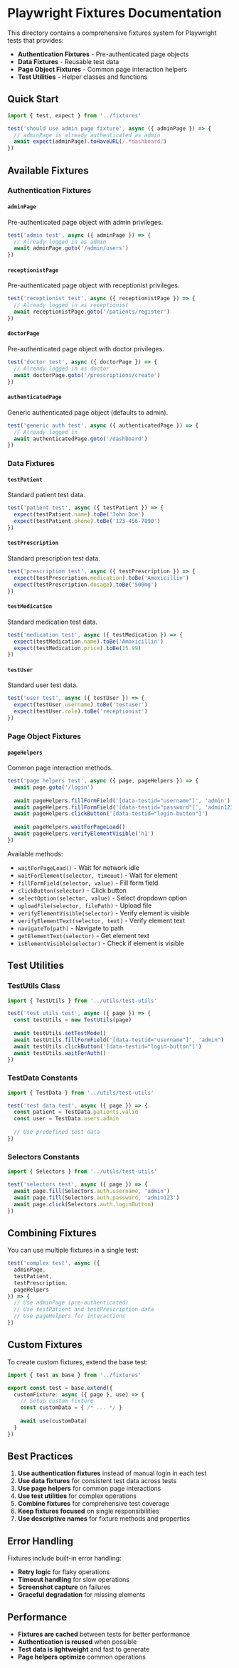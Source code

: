 # Playwright Fixtures Documentation

This directory contains a comprehensive fixtures system for Playwright tests that provides:

- **Authentication Fixtures** - Pre-authenticated page objects
- **Data Fixtures** - Reusable test data
- **Page Object Fixtures** - Common page interaction helpers
- **Test Utilities** - Helper classes and functions

## Quick Start

```typescript
import { test, expect } from '../fixtures'

test('should use admin page fixture', async ({ adminPage }) => {
  // adminPage is already authenticated as admin
  await expect(adminPage).toHaveURL(/.*dashboard/)
})
```

## Available Fixtures

### Authentication Fixtures

#### `adminPage`
Pre-authenticated page object with admin privileges.

```typescript
test('admin test', async ({ adminPage }) => {
  // Already logged in as admin
  await adminPage.goto('/admin/users')
})
```

#### `receptionistPage`
Pre-authenticated page object with receptionist privileges.

```typescript
test('receptionist test', async ({ receptionistPage }) => {
  // Already logged in as receptionist
  await receptionistPage.goto('/patients/register')
})
```

#### `doctorPage`
Pre-authenticated page object with doctor privileges.

```typescript
test('doctor test', async ({ doctorPage }) => {
  // Already logged in as doctor
  await doctorPage.goto('/prescriptions/create')
})
```

#### `authenticatedPage`
Generic authenticated page object (defaults to admin).

```typescript
test('generic auth test', async ({ authenticatedPage }) => {
  // Already logged in
  await authenticatedPage.goto('/dashboard')
})
```

### Data Fixtures

#### `testPatient`
Standard patient test data.

```typescript
test('patient test', async ({ testPatient }) => {
  expect(testPatient.name).toBe('John Doe')
  expect(testPatient.phone).toBe('123-456-7890')
})
```

#### `testPrescription`
Standard prescription test data.

```typescript
test('prescription test', async ({ testPrescription }) => {
  expect(testPrescription.medication).toBe('Amoxicillin')
  expect(testPrescription.dosage).toBe('500mg')
})
```

#### `testMedication`
Standard medication test data.

```typescript
test('medication test', async ({ testMedication }) => {
  expect(testMedication.name).toBe('Amoxicillin')
  expect(testMedication.price).toBe(15.99)
})
```

#### `testUser`
Standard user test data.

```typescript
test('user test', async ({ testUser }) => {
  expect(testUser.username).toBe('testuser')
  expect(testUser.role).toBe('receptionist')
})
```

### Page Object Fixtures

#### `pageHelpers`
Common page interaction methods.

```typescript
test('page helpers test', async ({ page, pageHelpers }) => {
  await page.goto('/login')
  
  await pageHelpers.fillFormField('[data-testid="username"]', 'admin')
  await pageHelpers.fillFormField('[data-testid="password"]', 'admin123')
  await pageHelpers.clickButton('[data-testid="login-button"]')
  
  await pageHelpers.waitForPageLoad()
  await pageHelpers.verifyElementVisible('h1')
})
```

Available methods:
- `waitForPageLoad()` - Wait for network idle
- `waitForElement(selector, timeout)` - Wait for element
- `fillFormField(selector, value)` - Fill form field
- `clickButton(selector)` - Click button
- `selectOption(selector, value)` - Select dropdown option
- `uploadFile(selector, filePath)` - Upload file
- `verifyElementVisible(selector)` - Verify element is visible
- `verifyElementText(selector, text)` - Verify element text
- `navigateTo(path)` - Navigate to path
- `getElementText(selector)` - Get element text
- `isElementVisible(selector)` - Check if element is visible

## Test Utilities

### TestUtils Class

```typescript
import { TestUtils } from '../utils/test-utils'

test('test utils test', async ({ page }) => {
  const testUtils = new TestUtils(page)
  
  await testUtils.setTestMode()
  await testUtils.fillFormField('[data-testid="username"]', 'admin')
  await testUtils.clickButton('[data-testid="login-button"]')
  await testUtils.waitForAuth()
})
```

### TestData Constants

```typescript
import { TestData } from '../utils/test-utils'

test('test data test', async ({ page }) => {
  const patient = TestData.patients.valid
  const user = TestData.users.admin
  
  // Use predefined test data
})
```

### Selectors Constants

```typescript
import { Selectors } from '../utils/test-utils'

test('selectors test', async ({ page }) => {
  await page.fill(Selectors.auth.username, 'admin')
  await page.fill(Selectors.auth.password, 'admin123')
  await page.click(Selectors.auth.loginButton)
})
```

## Combining Fixtures

You can use multiple fixtures in a single test:

```typescript
test('complex test', async ({ 
  adminPage, 
  testPatient, 
  testPrescription, 
  pageHelpers 
}) => {
  // Use adminPage (pre-authenticated)
  // Use testPatient and testPrescription data
  // Use pageHelpers for interactions
})
```

## Custom Fixtures

To create custom fixtures, extend the base test:

```typescript
import { test as base } from '../fixtures'

export const test = base.extend({
  customFixture: async ({ page }, use) => {
    // Setup custom fixture
    const customData = { /* ... */ }
    
    await use(customData)
  }
})
```

## Best Practices

1. **Use authentication fixtures** instead of manual login in each test
2. **Use data fixtures** for consistent test data across tests
3. **Use page helpers** for common page interactions
4. **Use test utilities** for complex operations
5. **Combine fixtures** for comprehensive test coverage
6. **Keep fixtures focused** on single responsibilities
7. **Use descriptive names** for fixture methods and properties

## Error Handling

Fixtures include built-in error handling:

- **Retry logic** for flaky operations
- **Timeout handling** for slow operations
- **Screenshot capture** on failures
- **Graceful degradation** for missing elements

## Performance

- **Fixtures are cached** between tests for better performance
- **Authentication is reused** when possible
- **Test data is lightweight** and fast to generate
- **Page helpers optimize** common operations
